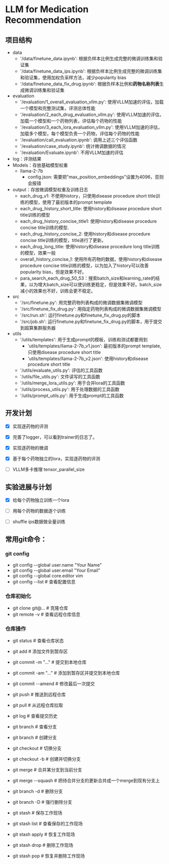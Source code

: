 # LLM for Medication Recommendation

## 项目结构
- data
    - '/data/finetune_data.ipynb': 根据负样本比例生成完整的微调训练集和验证集
    - '/data/finetune_data_ips.ipynb': 根据负样本比例生成完整的微调训练集和验证集，使用加权负采样方法，减少popularity bias
    - '/data/finetune_data_fix_drug.ipynb': 根据负样本比例和**药物名称列表**生成微调训练集和验证集
- evaluation
    - '/evaluation/1_overall_evaluation_vllm.py': 使用VLLM加速的评估，加载一个模型和完整测试集，评测总体性能
    - '/evaluation/2_each_drug_evaluation_vllm.py': 使用VLLM加速的评估，加载一个模型和一个药物列表，评估每个药物的性能
    - '/evaluation/3_each_lora_evaluation_vllm.py': 使用VLLM加速的评估，加载多个模型，每个模型负责一个药物，评估每个药物的性能
    - '/evaluation/call_evaluation.ipynb': 调用上述三个评估函数
    - '/evaluation/case_study.ipynb': 统计微调数据的情况
    - '/evaluation/Evaluate.ipynb': 不用VLLM加速的评估
- log：评测结果
- Models：存放基础模型权重
    - llama-2-7b
        - config.json: 需要把"max_position_embeddings"设置为4096，否则会报错
- output：存放微调模型权重及训练日志
    - each_drug_v1: 不使用history，只使用disease procedure short title训练的模型，使用了最初版本的prompt template
    - each_drug_history_short_title: 使用history和disease procedure short title训练的模型
    - each_drug_history_concise_title1: 使用history和disease procedure concise title训练的模型.
    - each_drug_history_concise_2: 使用history和disease procedure concise title训练的模型，title进行了更新。
    - each_drug_long_title: 使用history和disease procedure long title训练的模型，效果一般
    - overall_history_concise_1: 使用所有药物的数据，使用history和disease procedure concise title训练的模型，以为加入了history可以改善popularity bias，但是效果不好。
    - para_search_each_drug_50_53：搜索batch_size和learning_rate的结果，以为增大batch_size可以使训练更稳定，但是效果不好。batch_size减小的效果也不好，训练会更不稳定。
- src
    - '/src/finetune.py': 用完整药物列表构成的微调数据集微调模型
    - '/src/finetune_fix_drug.py': 用指定药物列表构成的微调数据集微调模型
    - '/src/run.sh': 运行finetune.py和finetune_fix_drug.py的脚本
    - '/src/job.sh': 运行finetune.py和finetune_fix_drug.py的脚本，用于提交到超算集群服务器
- utils
    - '/utils/templates': 用于生成prompt的模板，训练和测试都要用到
        - 'utils/templates/llama-2-7b_v1.json': 最初版本的prompt template, 只使用disease procedure short title
        - 'utils/templates/llama-2-7b_v2.json': 使用history和disease procedure short title
    - '/utils/evaluate_utils.py': 评估的工具函数
    - '/utils/file_utils.py': 文件读写的工具函数
    - '/utils/merge_lora_utils.py': 用于合并lora的工具函数
    - '/utils/process_utils.py': 用于处理数据的工具函数
    - '/utils/prompt_utils.py': 用于生成prompt的工具函数
    
## 开发计划
- [x] 实现逐药物的评测
- [x] 完善了logger，可以看到trainer的日志了。
- [x] 实现逐药物的微调
- [x] 基于每个药物独立的lora，实现逐药物的评测
- [ ] VLLM多卡推理 tensor_parallel_size


## 实验进展与计划
- [x] 给每个药物独立训练一个lora
- [ ] 用每个药物的数据逐个训练
- [ ] shuffle ips数据做全量训练


## 常用git命令：

### git config
- git config --global user.name "Your Name"
- git config --global user.email "Your Email"
- git config --global core.editor vim
- git config --list     # 查看配置信息

### 仓库初始化
- git clone git@...    # 克隆仓库
- git remote -v        # 查看远程仓库信息

### 仓库操作
- git status            # 查看仓库状态
- git add <file>        # 添加文件到暂存区
- git commit -m "..."   # 提交到本地仓库
- git commit -am "..."  # 添加到暂存区并提交到本地仓库
- git commit --amend    # 修改最后一次提交
- git push <branch>     # 推送到远程仓库
- git pull <branch>     # 从远程仓库拉取
- git log               # 查看提交历史

- git branch            # 查看分支
- git branch <name>     # 创建分支
- git checkout <name>   # 切换分支
- git checkout -b <name> # 创建并切换分支
- git merge <name>      # 合并某分支到当前分支
- git merge --squash <name> # 把待合并分支的更新合并成一个merge到现有分支上
- git branch -d <name>  # 删除分支
- git branch -D <name>  # 强行删除分支

- git stash             # 保存工作现场
- git stash list        # 查看保存的工作现场
- git stash apply       # 恢复工作现场
- git stash drop        # 删除工作现场
- git stash pop         # 恢复并删除工作现场


